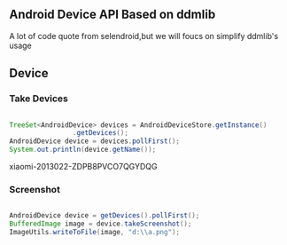## Android Device API Based on ddmlib

A lot of code quote from selendroid,but we will foucs on simplify ddmlib's usage


## Device

### Take Devices 

```java

TreeSet<AndroidDevice> devices = AndroidDeviceStore.getInstance()
				.getDevices();
AndroidDevice device = devices.pollFirst();
System.out.println(device.getName());

```
xiaomi-2013022-ZDPB8PVCO7QGYDQG

### Screenshot

```java

AndroidDevice device = getDevices().pollFirst();
BufferedImage image = device.takeScreenshot();
ImageUtils.writeToFile(image, "d:\\a.png");

```

